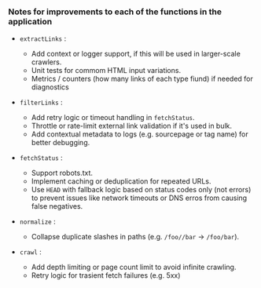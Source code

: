 ### Notes for improvements to each of the functions in the application

- `extractLinks` :
    - Add context or logger support, if this will be used in larger-scale crawlers.
    - Unit tests for commom HTML input variations.
    - Metrics / counters (how many links of each type fiund) if needed for diagnostics

- `filterLinks` :
    - Add retry logic or timeout handling in `fetchStatus`.
    - Throttle or rate-limit external link validation if it's used in bulk.
    - Add contextual metadata to logs (e.g. sourcepage or tag name) for better debugging.

- `fetchStatus` :
    - Support robots.txt.
    - Implement caching or deduplication for repeated URLs.
    - Use `HEAD` with fallback logic based on status codes only (not errors) to prevent issues like network timeouts or DNS erros from causing false negatives. 

- `normalize` :
    - Collapse duplicate slashes in paths (e.g. `/foo//bar` $\rightarrow$ `/foo/bar`).

- `crawl` :
    - Add depth limiting or page count limit to avoid infinite crawling.
    - Retry logic for trasient fetch failures (e.g. 5xx)